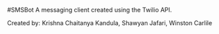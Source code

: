#SMSBot 
A messaging client created using the Twilio API. 

Created by: Krishna Chaitanya Kandula, Shawyan Jafari, Winston Carlile
